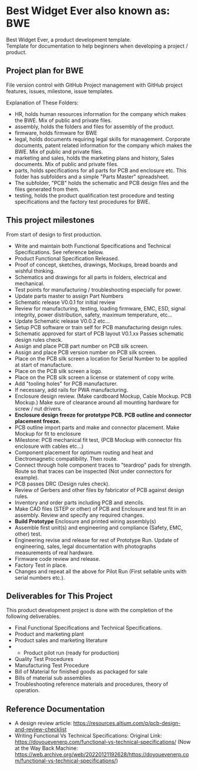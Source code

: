 # Best Widget Ever also known as: BWE
Best Widget Ever, a product development template.  
Template for documentation to help beginners when developing a project / product.

## Project plan for BWE
File version control with GitHub
Project management with GitHub project features, issues, milestone, issue templates.

Explanation of These Folders: 
- HR, holds human resources information for the company which makes the BWE. Mix of public and private files.
- assembly, holds the folders and files for assembly of the product.
- firmware, holds firmware for BWE
- legal, holds documents requiring legal skills for management. Corporate documents, patent related information for the company which makes the BWE. Mix of public and private files.
- marketing and sales, holds the marketing plans and history, Sales documents.  Mix of public and private files.
- parts, holds specifications for all parts for PCB and enclosure etc. This folder has subfolders and a simple "Parts Master" spreadsheet.
- The subfolder, "PCB" holds the schematic and PCB design files and the files generated from them.
- testing, holds the product qualification test procedure and testing specifications and the factory test procedures for BWE.

## This project milestones
From start of design to first production.
- Write and maintain both Functional Specifications and Technical Specifications. See reference below.
- Product Functional Specification Released.
- Proof of concept, sketches, drawings, Mockups, bread boards and wishful thinking.
- Schematics and drawings for all parts in folders, electrical and mechanical.
- Test points for manufacturing / troubleshooting especially for power.
- Update parts master to assign Part Numbers
- Schematic release V0.0.1 for initial review
- Review for manufacturing, testing, loading firmware, EMC, ESD, signal integrity, power distribution, safety, maximum temperature, etc...
- Update Schematic release V0.0.2 etc...
- Setup PCB software or train self for PCB manufacturing design rules.
- Schematic approved for start of PCB layout V0.1.xx Passes schematic design rules check.
- Assign and place PCB part number on PCB silk screen.
- Assign and place PCB version number on PCB silk screen.
- Place on the PCB silk screen a location for Serial Number to be applied at start of manufacture.
- Place on the PCB silk screen a logo.
- Place on the PCB silk screen a license or statement of copy write.
- Add "tooling holes" for PCB manufacturer.
- If necessary, add rails for PWA manufacturing.
- Enclosure design review. (Make cardboard Mockup, Cable Mockup. PCB Mockup.) Make sure of clearance around all mounting hardware for screw / nut drivers.
- **Enclosure design freeze for prototype PCB. PCB outline and connector placement freeze.**
- PCB outline import parts and make and connector placement. Make Mockup for fit to enclosure
- Milestone: PCB mechanical fit test, (PCB Mockup with connector fits enclosure with cables etc...)
- Component placement for optimum routing and heat and Electromagnetic compatibility.  Then route.
- Connect through hole component traces to "teardrop" pads for strength. Route so that traces can be inspected (Not under connectors for example).
- PCB passes DRC (Design rules check).
- Review of Gerbers and other files by fabricator of PCB against design rules.
- Inventory and order parts including PCB and stencils.
- Make CAD files (STEP or other) of PCB and Enclosure and test fit in an assembly.  Review and specify any required changes.
- **Build Prototype** Enclosure and printed wiring assembly(s)
- Assemble first unit(s) and engineering and compliance (Safety, EMC, other) test.
- Engineering revise and release for rest of Prototype Run. Update of engineering, sales, legal documentation with photographs measurements of real hardware.
- Firmware code review and release.
- Factory Test in place.
- Changes and repeat all the above for Pilot Run (First sellable units with serial numbers etc.).

## Deliverables for This Project
This product development project is done with the completion of the following deliverables.
- Final Functional Specifications and Technical Specifications.
- Product and marketing plant
- Product sales and marketing literature
- - Product pilot run (ready for production)
 - Quality Test Procedures
 - Manufacturing Test Procedure
 - Bill of Material for finished goods as packaged for sale
 - Bills of material sub assemblies
 - Troubleshooting reference materials and procedures, theory of operation.

 ## Reference Documentation
 * A design review article: https://resources.altium.com/p/pcb-design-and-review-checklist
 * Writing Functional Vs Technical Specifications: Original Link: https://doyouevenerp.com/functional-vs-technical-specifications/ (Now at the Way Back Machine: https://web.archive.org/web/20220121192628/https://doyouevenerp.com/functional-vs-technical-specifications/)
